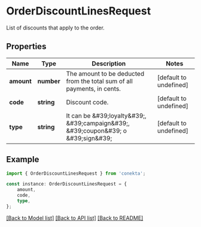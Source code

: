 # OrderDiscountLinesRequest

List of discounts that apply to the order.

## Properties

Name | Type | Description | Notes
------------ | ------------- | ------------- | -------------
**amount** | **number** | The amount to be deducted from the total sum of all payments, in cents. | [default to undefined]
**code** | **string** | Discount code. | [default to undefined]
**type** | **string** | It can be \&#39;loyalty\&#39;, \&#39;campaign\&#39;, \&#39;coupon\&#39; o \&#39;sign\&#39; | [default to undefined]

## Example

```typescript
import { OrderDiscountLinesRequest } from 'conekta';

const instance: OrderDiscountLinesRequest = {
    amount,
    code,
    type,
};
```

[[Back to Model list]](../README.md#documentation-for-models) [[Back to API list]](../README.md#documentation-for-api-endpoints) [[Back to README]](../README.md)
